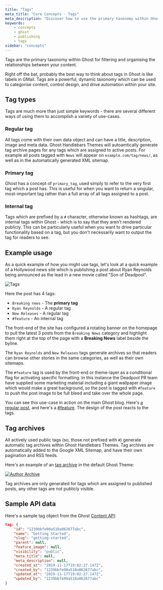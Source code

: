 ```yaml
---
title: "Tags"
meta_title: "Core Concepts - Tags"
meta_description: "Discover how to use the primary taxonomy within Ghost for filtering and organising the relationships between your publication content."
keywords:
    - concepts
    - ghost
    - publishing
    - tags
sidebar: "concepts"
---
```


Tags are the primary taxonomy within Ghost for filtering and organising the relationships between your content.

Right off the bat, probably the best way to think about tags in Ghost is like labels in GMail. Tags are a powerful, dynamic taxonomy which can be used to categorise content, control design, and drive automation within your site.


## Tag types

Tags are much more than just simple keywords - there are several different ways of using them to accomplish a variety of use-cases.

### Regular tag

All tags come with their own data object and can have a title, description, image and meta data. Ghost Handlebars Themes will autoamtically generate tag archive pages for any tags which are assigned to active posts. For example all posts tagged with `News` will appear on `example.com/tag/news/`, as well as in the automatically generated XML sitemap.

### Primary tag

Ghost has a concept of `primary_tag`, used simply to refer to the very first tag which a post has. This is useful for when you want to return a singular, most-important tag rather than a full array of all tags assigned to a post.

### Internal tag

Tags which are prefixed by a `#` character, otherwise known as hashtags, are internal tags within Ghost - which is to say that they aren't rendered publicly. This can be particularly useful when you want to drive particular functionality based on a tag, but you don't necessarily want to output the tag for readers to see. 


## Example usage

As a quick example of how you might use tags, let's look at a quick example of a Hollywood news site which is publishing a post about Ryan Reynolds being announced as the lead in a new movie called "Son of Deadpool".

![Tags](/images/concepts/tags.png)

Here the post has 4 tags:

- `Breaking news` - The **primary tag**
- `Ryan Reynolds` - A regular tag
- `New Releases` - A regular tag
- `#feature` - An internal tag

The front-end of the site has configured a rotating banner on the homepage to pull the latest 3 posts from the `Breaking News` category and highlight them right at the top of the page with a **Breaking News** label beside the byline.

The `Ryan Reynolds` and `New Releases` tags generate archives so that readers can browse other stories in the same categories, as well as their own sitemaps.

The `#feature` tag is used by the front-end or theme-layer as a conditional flag for activating specific formatting. In this instance the Deadpool PR team have supplied some marketing material including a giant wallpaper image which would make a great background, so the post is tagged with `#feature` to push the post image to be full bleed and take over the whole page.

You can see this use-case in action on the main Ghost blog. Here's [a regular post](https://blog.ghost.org/image-galleries/), and here's a [#feature](https://blog.ghost.org/5/). The design of the post reacts to the tags.


## Tag archives

All actively used public tags (so, those not prefixed with `#`) generate automatic tag archives within Ghost Handlebars Themes. Tag archives are automatically added to the Google XML Sitemap, and have their own pagination and RSS feeds.

Here's an example of an [tag archive](https://demo.ghost.io/tag/getting-started/) in the default Ghost Theme:

[![Author Archive](/images/concepts/tag-archive.jpg)](https://demo.ghost.io/tag/getting-started/)

Tag archives are only generated for tags which are assigned to published posts, any other tags are not publicly visible.


## Sample API data

Here's a sample tag object from the Ghost [Content API](/api/content/):

```JSON
tag: {
    "id": "1239bbfe90a518a862677abc",
    "name": "Getting Started",
    "slug": "getting-started",
    "parent": null,
    "feature_image": null,
    "visibility": "public",
    "meta_title": null,
    "meta_description": null,
    "created_at": "2019-11-17T19:02:27.147Z",
    "created_by": "1239bbfe90a518a862677abc",
    "updated_at": "2019-11-17T19:02:27.147Z",
    "updated_by": "1239bbfe90a518a862677abc"
}
```
